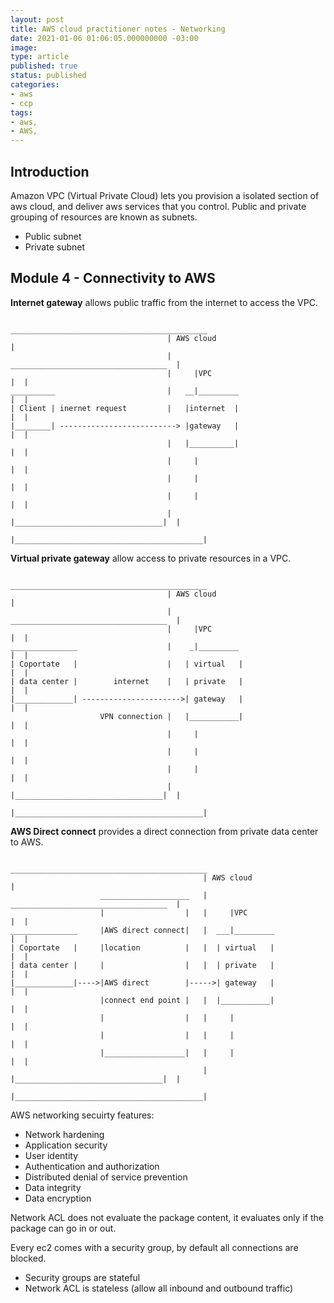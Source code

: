 ```yaml
---
layout: post
title: AWS cloud practitioner notes - Networking
date: 2021-01-06 01:06:05.000000000 -03:00
image: 
type: article
published: true
status: published
categories:
- aws
- ccp
tags:
- aws,
- AWS,
---
```


## Introduction

Amazon VPC (Virtual Private Cloud) lets you provision a isolated section of aws
cloud, and deliver aws services that you control. Public and private grouping
of resources are known as subnets.

- Public subnet
- Private subnet

## Module 4 - Connectivity to AWS

**Internet gateway** allows public traffic from the internet to access the VPC.

```shell
                                   ____________________________________________
                                   | AWS cloud                                |
                                   |     ___________________________________  |
                                   |     |VPC                              |  |
__________                         |   __|_________                        |  |
| Client | inernet request         |   |internet  |                        |  |
|________| --------------------------> |gateway   |                        |  |
                                   |   |__________|                        |  |
                                   |     |                                 |  |
                                   |     |                                 |  |
                                   |     |                                 |  |
                                   |     |_________________________________|  |
                                   |__________________________________________|
```

**Virtual private gateway** allow access to private resources in a VPC.

```shell
                                   ____________________________________________
                                   | AWS cloud                                |
                                   |     ___________________________________  |
                                   |     |VPC                              |  |
_______________                    |    _|_________                        |  |
| Coportate   |                    |   | virtual   |                       |  |
| data center |        internet    |   | private   |                       |  |
|_____________| ---------------------->| gateway   |                       |  |
                    VPN connection |   |___________|                       |  |
                                   |     |                                 |  |
                                   |     |                                 |  |
                                   |     |                                 |  |
                                   |     |_________________________________|  |
                                   |__________________________________________|
```

**AWS Direct connect** provides a direct connection from private data center to AWS.

```shell
                                           ____________________________________________
                                           | AWS cloud                                |
                    ____________________   |     ___________________________________  |
                    |                  |   |     |VPC                              |  |
_______________     |AWS direct connect|   |  ___|_________                        |  |
| Coportate   |     |location          |   |  | virtual   |                        |  |
| data center |     |                  |   |  | private   |                        |  |
|_____________|---->|AWS direct        |----->| gateway   |                        |  |
                    |connect end point |   |  |___________|                        |  |
                    |                  |   |     |                                 |  |
                    |                  |   |     |                                 |  |
                    |__________________|   |     |                                 |  |
                                           |     |_________________________________|  |
                                           |__________________________________________|
```

AWS networking secuirty features:

- Network hardening
- Application security
- User identity
- Authentication and authorization
- Distributed denial of service prevention
- Data integrity
- Data encryption

Network ACL does not evaluate the package content, it evaluates only
if the package can go in or out.

Every ec2 comes with a security group, by default all connections are blocked.

- Security groups are stateful
- Network ACL is stateless (allow all inbound and outbound traffic)